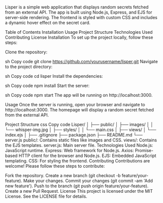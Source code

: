 Lisper is a simple web application that displays random secrets fetched from an external API. The app is built using Node.js, Express, and EJS for server-side rendering. The frontend is styled with custom CSS and includes a dynamic hover effect on the secret card.

Table of Contents
Installation
Usage
Project Structure
Technologies Used
Contributing
License
Installation
To set up the project locally, follow these steps:

Clone the repository:

sh
Copy code
git clone https://github.com/yourusername/lisper.git
Navigate to the project directory:

sh
Copy code
cd lisper
Install the dependencies:

sh
Copy code
npm install
Start the server:

sh
Copy code
npm start
The app will be running on http://localhost:3000.

Usage
Once the server is running, open your browser and navigate to http://localhost:3000. The homepage will display a random secret fetched from the external API.

Project Structure
css
Copy code
Lisper/
│
├── public/
│   ├── images/
│   │   └── whisper-img.jpg
│   ├── styles/
│   │   └── main.css
│
├── views/
│   └── index.ejs
│
├── .gitignore
├── package.json
├── README.md
└── server.js
public/: Contains static files like images and CSS.
views/: Contains the EJS templates.
server.js: Main server file.
Technologies Used
Node.js: JavaScript runtime.
Express: Web framework for Node.js.
Axios: Promise-based HTTP client for the browser and Node.js.
EJS: Embedded JavaScript templating.
CSS: For styling the frontend.
Contributing
Contributions are welcome! Please follow these steps to contribute:

Fork the repository.
Create a new branch (git checkout -b feature/your-feature).
Make your changes.
Commit your changes (git commit -am 'Add new feature').
Push to the branch (git push origin feature/your-feature).
Create a new Pull Request.
License
This project is licensed under the MIT License. See the LICENSE file for details.
